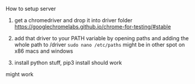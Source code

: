How to setup server

1. get a chromedriver and drop it into driver folder 
https://googlechromelabs.github.io/chrome-for-testing/#stable

2. add that driver to your PATH variable by opening paths and adding the whole path to /driver
```sudo nano /etc/paths``` might be in other spot on x86 macs and windows

3. install python stuff, pip3 install should work

might work